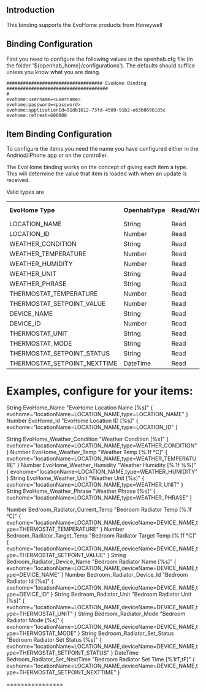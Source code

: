 ## Introduction

This binding supports the EvoHome products from Honeywell 

## Binding Configuration

First you need to configure the following values in the openhab.cfg file (in the folder '${openhab_home}/configurations'). The defaults should suffice unless you know what you are doing.

    ################################### EvoHome Binding #####################################
    #
    evohome:username=<username>
    evohome:password=<password>
    evohome:applicationId=91db1612-73fd-4500-91b2-e63b069b185c
    evohome:refresh=600000

## Item Binding Configuration

To configure the items you need the name you have configured either in the Andriod/iPhone app or on the controller. 

The EvoHome binding works on the concept of giving each item a type. This will determine the value that item is loaded with when an update is received.

Valid types are

<table>
<tr><td><b>EvoHome Type</b></td><td><b>OpenhabType</b></td><td><b>Read/Write</b></td><td><b>From Version</b></td></tr>
<tr><td>LOCATION_NAME</td><td>String</td><td>Read</td><td>1.9.0</td>
<tr><td>LOCATION_ID</td><td>Number</td><td>Read</td><td>1.9.0</td>
<tr><td>WEATHER_CONDITION</td><td>String</td><td>Read</td><td>1.9.0</td>
<tr><td>WEATHER_TEMPERATURE</td><td>Number</td><td>Read</td><td>1.9.0</td>
<tr><td>WEATHER_HUMIDITY</td><td>Number</td><td>Read</td><td>1.9.0</td>
<tr><td>WEATHER_UNIT</td><td>String</td><td>Read</td><td>1.9.0</td>
<tr><td>WEATHER_PHRASE</td><td>String</td><td>Read</td><td>1.9.0</td>
<tr><td>THERMOSTAT_TEMPERATURE</td><td>Number</td><td>Read</td><td>1.9.0</td>
<tr><td>THERMOSTAT_SETPOINT_VALUE</td><td>Number</td><td>Read</td><td>1.9.0</td>
<tr><td>DEVICE_NAME</td><td>String</td><td>Read</td><td>1.9.0</td>
<tr><td>DEVICE_ID</td><td>Number</td><td>Read</td><td>1.9.0</td>
<tr><td>THERMOSTAT_UNIT</td><td>String</td><td>Read</td><td>1.9.0</td>
<tr><td>THERMOSTAT_MODE</td><td>String</td><td>Read</td><td>1.9.0</td>
<tr><td>THERMOSTAT_SETPOINT_STATUS</td><td>String</td><td>Read</td><td>1.9.0</td>
<tr><td>THERMOSTAT_SETPOINT_NEXTTIME</td><td>DateTime</td><td>Read</td><td>1.9.0</td>
</table>

Examples, configure for your items:
================

String EvoHome_Name "EvoHome Location Name [%s]" { evohome="locationName=LOCATION_NAME,type=LOCATION_NAME" }
Number EvoHome_Id "EvoHome Location ID [%s]" { evohome="locationName=LOCATION_NAME,type=LOCATION_ID" }

String EvoHome_Weather_Condition "Weather Condition [%s]"  { evohome="locationName=LOCATION_NAME,type=WEATHER_CONDITION" }
Number EvoHome_Weather_Temp "Weather Temp [%.1f °C]"  { evohome="locationName=LOCATION_NAME,type=WEATHER_TEMPERATURE" }
Number EvoHome_Weather_Humidity "Weather Humidity [%.1f %%]"  { evohome="locationName=LOCATION_NAME,type=WEATHER_HUMIDITY" }
String EvoHome_Weather_Unit "Weather Unit [%s]"  { evohome="locationName=LOCATION_NAME,type=WEATHER_UNIT" }
String EvoHome_Weather_Phrase "Weather Phrase [%s]" { evohome="locationName=LOCATION_NAME,type=WEATHER_PHRASE" }

Number Bedroom_Radiator_Current_Temp    "Bedroom Radiator Temp [%.1f °C]" { evohome="locationName=LOCATION_NAME,deviceName=DEVICE_NAME,type=THERMOSTAT_TEMPERATURE" }
Number Bedroom_Radiator_Target_Temp     "Bedroom Radiator Target Temp [%.1f °C]" { evohome="locationName=LOCATION_NAME,deviceName=DEVICE_NAME,type=THERMOSTAT_SETPOINT_VALUE" }
String Bedroom_Radiator_Device_Name "Bedroom Radiator Name [%s]" { evohome="locationName=LOCATION_NAME,deviceName=DEVICE_NAME,type=DEVICE_NAME" }
Number Bedroom_Radiator_Device_Id "Bedroom Radiator Id [%s]" { evohome="locationName=LOCATION_NAME,deviceName=DEVICE_NAME,type=DEVICE_ID" }
String Bedroom_Radiator_Unit "Bedroom Radiator Unit [%s]" { evohome="locationName=LOCATION_NAME,deviceName=DEVICE_NAME,type=THERMOSTAT_UNIT" }
String Bedroom_Radiator_Mode "Bedroom Radiator Mode [%s]"  { evohome="locationName=LOCATION_NAME,deviceName=DEVICE_NAME,type=THERMOSTAT_MODE" }
String Bedroom_Radiator_Set_Status "Bedroom Radiator Set Status [%s]"  { evohome="locationName=LOCATION_NAME,deviceName=DEVICE_NAME,type=THERMOSTAT_SETPOINT_STATUS" }
DateTime Bedroom_Radiator_Set_NextTime "Bedroom Radiator Set Time [%1$tT, %1$tF]"  { evohome="locationName=LOCATION_NAME,deviceName=DEVICE_NAME,type=THERMOSTAT_SETPOINT_NEXTTIME" }


================
